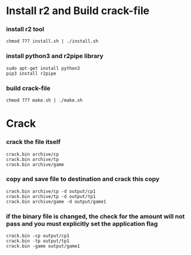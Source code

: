 # Install r2 and Build crack-file

### install r2 tool
```
chmod 777 install.sh | ./install.sh
```

### install python3 and r2pipe library
```
sudo apt-get install python3
pip3 install r2pipe
```
### build crack-file
```
chmod 777 make.sh | ./make.sh
```


# Crack

### crack the file itself
```
crack.bin archive/cp 
crack.bin archive/tp
crack.bin archive/game
```

### copy and save file to destination and crack this copy
```
crack.bin archive/cp -d output/cp1
crack.bin archive/tp -d output/tp1
crack.bin archive/game -d output/game1
```

### if the binary file is changed, the check for the amount will not pass and you must explicitly set the application flag
```
crack.bin -cp output/cp1
crack.bin -tp output/tp1
crack.bin -game output/game1
```

